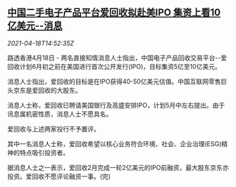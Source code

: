 <!--1618758063000-->
[中国二手电子产品平台爱回收拟赴美IPO 集资上看10亿美元--消息](https://cn.reuters.com/article/china-aihuishou-us-ipo-0418-idCNKBS2C50FT)
------

<div><i>2021-04-18T14:52:35Z</i></div><p>路透香港4月18日 - 两名直接知情消息人士指出，中国电子产品回收交易平台--爱回收计划6月初之前在美国进行首次公开发行(IPO)，目标集资5亿至10亿美元。</p><p>消息人士指出，爱回收的目标是在IPO获得40-50亿美元估值。中国互联网零售巨头京东是爱回收的大股东。</p><p>消息人士称，爱回收已聘请美国银行及高盛安排IPO，计划5月中左右提出。由于讯息属机密性质，消息人士不愿具名。</p><p>爱回收与上述两家投行不予置评。</p><p>其中一名消息人士称，爱回收希望以核心业务符合环境、社会、企业治理(ESG)精神的特点吸引投资者。</p><p>据消息人士之一表示，爱回收2月完成一轮2亿美元的IPO前融资，最大股东京东亦投资。爱回收不愿评论融资一事。(完)</p>
